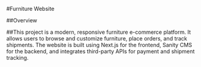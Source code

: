 #Furniture Website

##Overview

##This project is a modern, responsive furniture e-commerce platform. It allows users to browse and customize furniture, place orders, and track shipments. The website is built using Next.js for the frontend, Sanity CMS for the backend, and integrates third-party APIs for payment and shipment tracking.

